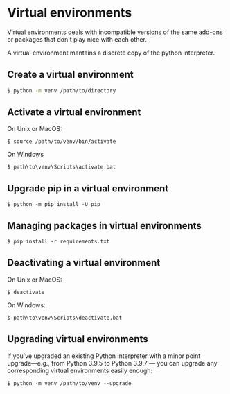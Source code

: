 # Virtual environments
Virtual environments deals with incompatible versions of the same add-ons
or packages that don't play nice with each other.

A virtual environment mantains a discrete copy of the python interpreter.

## Create a virtual environment
```sh
$ python -m venv /path/to/directory
```
## Activate a virtual environment
On Unix or MacOS:
```shell
$ source /path/to/venv/bin/activate
```
On Windows 
```shell
$ path\to\venv\Scripts\activate.bat
```

## Upgrade pip in a virtual environment
```shell
$ python -m pip install -U pip
```

## Managing packages in virtual environments
```shell
$ pip install -r requirements.txt 
```

## Deactivating a virtual environment
On Unix or MacOS:
```shell
$ deactivate
```
On Windows:
```console
$ path\to\venv\Scripts\deactivate.bat
```

## Upgrading virtual environments
If you’ve upgraded an existing Python interpreter with a minor point upgrade—e.g., from Python 3.9.5 to Python 3.9.7 — you can upgrade any corresponding virtual environments easily enough:
```shell
$ python -m venv /path/to/venv --upgrade
```
